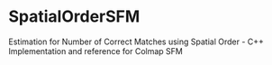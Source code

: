 # SpatialOrderSFM
Estimation for Number of Correct Matches using Spatial Order - C++ Implementation and reference for Colmap SFM
